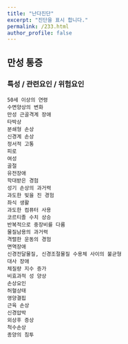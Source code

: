 ```yaml
---
title: "난다진단"
excerpt: "진단을 표시 합니다."
permalink: /233.html
author_profile: false
---
```

## 만성 통증



### 특성 / 관련요인 / 위험요인

>   

    50세 이상의 연령
    수면양상의 변화
    만성 근골격계 장애
    타박상
    분쇄형 손상
    신경계 손상
    정서적 고통
    피로
    여성
    골절
    유전장애
    학대받은 경험
    성기 손상의 과거력
    과도한 빚을 진 경험
    좌식 생활
    과도한 컴퓨터 사용
    코르티졸 수치 상승
    반복적으로 중장비를 다룸
    물질남용의 과거력
    격렬한 운동의 경험
    면역장애
    신경전달물질, 신경조절물질 수용체 사이의 불균형
    대사 장애
    체질량 지수 증가
    비효과적 성 양상
    손상요인
    허혈상태
    영양결핍
    근육 손상
    신경압박
    외상후 증상
    척수손상
    종양의 침투
